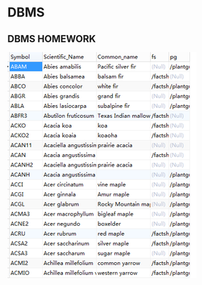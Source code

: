 # DBMS
## DBMS HOMEWORK
![image](https://github.com/wangweijun120/DBMS/blob/master/Public/image/data0.png)
